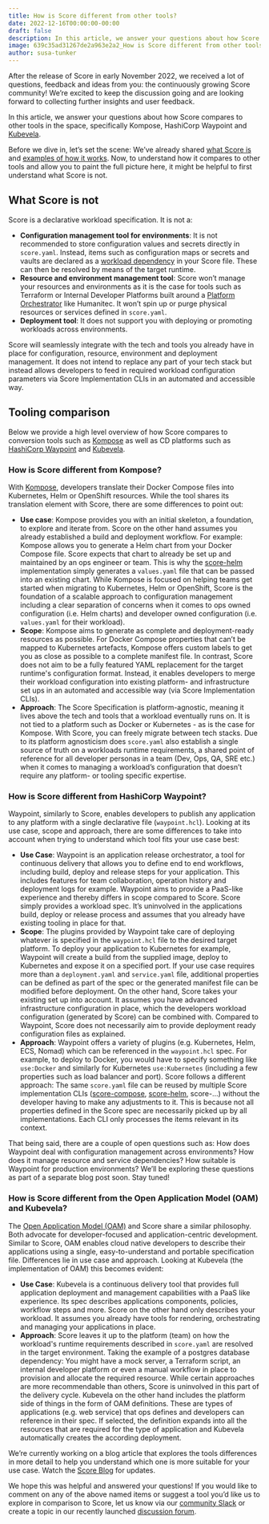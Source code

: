 ```yaml
---
title: How is Score different from other tools?
date: 2022-12-16T00:00:00-00:00
draft: false
description: In this article, we answer your questions about how Score compares to other tools in the space, specifically Kompose, HashiCorp Waypoint and Kubevela.
image: 639c35ad31267de2a963e2a2_How is Score different from other tools_-p-800.png
author: susa-tunker
---
```


After the release of Score in early November 2022, we received a lot of questions, feedback and ideas from you: the continuously growing Score community! We’re excited to keep the discussion going and are looking forward to collecting further insights and user feedback.

In this article, we answer your questions about how Score compares to other tools in the space, specifically Kompose, HashiCorp Waypoint and [Kubevela](https://platformengineering.org/platform-tooling/kubevela).

Before we dive in, let’s set the scene: We’ve already shared [what Score is](https://score.dev/blog/score-one-yaml-to-rule-them-all) and [examples of how it works](https://score.dev/blog/get-started-with-score-docker-compose-to-helm). Now, to understand how it compares to other tools and allow you to paint the full picture here, it might be helpful to first understand what Score is not.

## What Score is not

Score is a declarative workload specification. It is not a:

* **Configuration management tool for environments**: It is not recommended to store configuration values and secrets directly in `score.yaml`. Instead, items such as configuration maps or secrets and vaults are declared as a [workload dependency](https://docs.score.dev/docs/dependencies/) in your Score file. These can then be resolved by means of the target runtime.
* **Resource and environment management tool**: Score won’t manage your resources and environments as it is the case for tools such as Terraform or Internal Developer Platforms built around a [Platform Orchestrator](https://humanitec.com/blog/what-is-a-platform-orchestrator) like Humanitec. It won’t spin up or purge physical resources or services defined in `score.yaml`.
* **Deployment tool**: It does not support you with deploying or promoting workloads across environments.

Score will seamlessly integrate with the tech and tools you already have in place for configuration, resource, environment and deployment management. It does not intend to replace any part of your tech stack but instead allows developers to feed in required workload configuration parameters via Score Implementation CLIs in an automated and accessible way.

## Tooling comparison

Below we provide a high level overview of how Score compares to conversion tools such as [Kompose](https://kompose.io/) as well as CD platforms such as [HashiCorp Waypoint](https://www.waypointproject.io/) and [Kubevela](https://kubevela.io/).

### How is Score different from Kompose?

With [Kompose](https://kompose.io/), developers translate their Docker Compose files into Kubernetes, Helm or OpenShift resources. While the tool shares its translation element with Score, there are some differences to point out:

* **Use case**: Kompose provides you with an initial skeleton, a foundation, to explore and iterate from. Score on the other hand assumes you already established a build and deployment workflow. For example: Kompose allows you to generate a Helm chart from your Docker Compose file. Score expects that chart to already be set up and maintained by an ops engineer or team. This is why the [score-helm](https://github.com/score-spec/score-helm) implementation simply generates a `values.yaml` file that can be passed into an existing chart. While Kompose is focused on helping teams get started when migrating to Kubernetes, Helm or OpenShift, Score is the foundation of a scalable approach to configuration management including a clear separation of concerns when it comes to ops owned configuration (i.e. Helm charts) and developer owned configuration (i.e. `values.yaml` for their workload).‍
* **Scope**: Kompose aims to generate as complete and deployment-ready resources as possible. For Docker Compose properties that can’t be mapped to Kubernetes artefacts, Kompose offers custom labels to get you as close as possible to a complete manifest file. In contrast, Score does not aim to be a fully featured YAML replacement for the target runtime's configuration format. Instead, it enables developers to merge their workload configuration into existing platform- and infrastructure set ups in an automated and accessible way (via Score Implementation CLIs).‍
* **Approach**: The Score Specification is platform-agnostic, meaning it lives above the tech and tools that a workload eventually runs on. It is not tied to a platform such as Docker or Kubernetes - as is the case for Kompose. With Score, you can freely migrate between tech stacks. Due to its platform agnosticism does `score.yaml` also establish a single source of truth on a workloads runtime requirements, a shared point of reference for all developer personas in a team (Dev, Ops, QA, SRE etc.) when it comes to managing a workload’s configuration that doesn’t require any platform- or tooling specific expertise.

### How is Score different from HashiCorp Waypoint?

Waypoint, similarly to Score, enables developers to publish any application to any platform with a single declarative file (`waypoint.hcl`). Looking at its use case, scope and approach, there are some differences to take into account when trying to understand which tool fits your use case best:

* **Use Case**: Waypoint is an application release orchestrator, a tool for continuous delivery that allows you to define end to end workflows, including build, deploy and release steps for your application. This includes features for team collaboration, operation history and deployment logs for example. Waypoint aims to provide a PaaS-like experience and thereby differs in scope compared to Score. Score simply provides a workload spec. It’s uninvolved in the applications build, deploy or release process and assumes that you already have existing tooling in place for that.
* **Scope**: The plugins provided by Waypoint take care of deploying whatever is specified in the `waypoint.hcl` file to the desired target platform. To deploy your application to Kubernetes for example, Waypoint will create a build from the supplied image, deploy to Kubernetes and expose it on a specified port. If your use case requires more than a `deployment.yaml` and `service.yaml` file, additional properties can be defined as part of the spec or the generated manifest file can be modified before deployment. On the other hand, Score takes your existing set up into account. It assumes you have advanced infrastructure configuration in place, which the developers workload configuration (generated by Score) can be combined with. Compared to Waypoint, Score does not necessarily aim to provide deployment ready configuration files as explained.
* **Approach**: Waypoint offers a variety of plugins (e.g. Kubernetes, Helm, ECS, Nomad) which can be referenced in the `waypoint.hcl` spec. For example, to deploy to Docker, you would have to specify something like `use:Docker` and similarly for Kubernetes `use:Kubernetes` (including a few properties such as load balancer and port). Score follows a different approach: The same `score.yaml` file can be reused by multiple Score implementation CLIs ([score-compose](https://github.com/score-spec/score-compose), [score-helm](https://github.com/score-spec/score-helm), score-…) without the developer having to make any adjustments to it. This is because not all properties defined in the Score spec are necessarily picked up by all implementations. Each CLI only processes the items relevant in its context.

That being said, there are a couple of open questions such as: How does Waypoint deal with configuration management across environments? How does it manage resource and service dependencies? How suitable is Waypoint for production environments? We’ll be exploring these questions as part of a separate blog post soon. Stay tuned!

### How is Score different from the Open Application Model (OAM) and Kubevela?

The [Open Application Model (OAM)](https://oam.dev/) and Score share a similar philosophy. Both advocate for developer-focused and application-centric development. Similar to Score, OAM enables cloud native developers to describe their applications using a single, easy-to-understand and portable specification file. Differences lie in use case and approach. Looking at Kubevela (the implementation of OAM) this becomes evident:

* **Use Case**: Kubevela is a continuous delivery tool that provides full application deployment and management capabilities with a PaaS like experience. Its spec describes applications components, policies, workflow steps and more. Score on the other hand only describes your workload. It assumes you already have tools for rendering, orchestrating and managing your applications in place.
* **Approach**: Score leaves it up to the platform (team) on how the workload's runtime requirements described in `score.yaml` are resolved in the target environment. Taking the example of a postgres database dependency: You might have a mock server, a Terraform script, an internal developer platform or even a manual workflow in place to provision and allocate the required resource. While certain approaches are more recommendable than others, Score is uninvolved in this part of the delivery cycle. Kubevela on the other hand includes the platform side of things in the form of OAM definitions. These are types of applications (e.g. web service) that ops defines and developers can reference in their spec. If selected, the definition expands into all the resources that are required for the type of application and Kubevela automatically creates the according deployment.

We’re currently working on a blog article that explores the tools differences in more detail to help you understand which one is more suitable for your use case. Watch the [Score Blog](https://score.dev/blog) for updates.

We hope this was helpful and answered your questions! If you would like to comment on any of the above named items or suggest a tool you’d like us to explore in comparison to Score, let us know via our [community Slack](https://join.slack.com/t/scorecommunity/shared_invite/zt-1i2glkqkl-EnjSWSCgYUyaEGwmDYBZZQ) or create a topic in our recently launched [discussion forum](https://github.com/score-spec/spec/discussions).